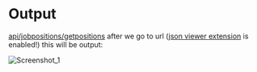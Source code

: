 # Output
<p>
<a href="http://localhost:8080/api/jobpositions/getpositions">api/jobpositions/getpositions</a> after we go to url (<a href="https://chrome.google.com/webstore/detail/json-viewer/gbmdgpbipfallnflgajpaliibnhdgobh?hl=tr">json viewer extension</a> is enabled!) this will be output:
</p>

![Screenshot_1](https://user-images.githubusercontent.com/61664693/117731751-57064800-b1f7-11eb-8cb1-f6d90ca493eb.png)
